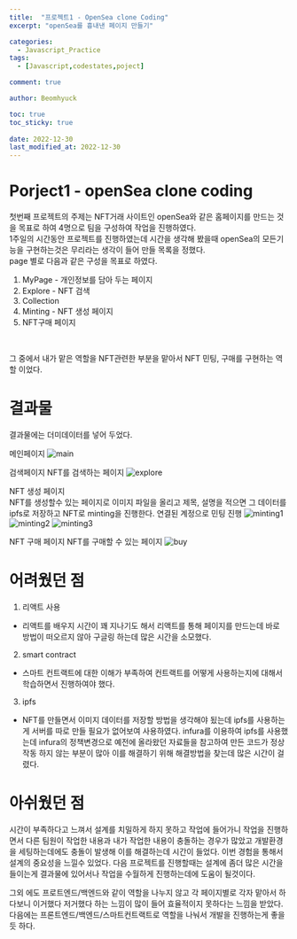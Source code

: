 ```yaml
---
title:  "프로젝트1 - OpenSea clone Coding"
excerpt: "openSea를 흉내낸 페이지 만들기"

categories:
  - Javascript_Practice
tags:
  - [Javascript,codestates,poject]

comment: true

author: Beomhyuck

toc: true
toc_sticky: true
 
date: 2022-12-30
last_modified_at: 2022-12-30
---
```


Porject1 - openSea clone coding
===

첫번째 프로젝트의 주제는 NFT거래 사이트인 openSea와 같은 홈페이지를 만드는 것을 목표로 하여 
4명으로 팀을 구성하여 작업을 진행하였다.  
1주일의 시간동안 프로젝트를 진행하였는데 시간을 생각해 봤을때 openSea의 모든기능을 구현하는것은 무리라는 생각이 들어 만들 목록을 정했다.  
page 별로 다음과 같은 구성을 목표로 하였다.

1. MyPage - 개인정보를 담아 두는 페이지
2. Explore - NFT 검색
3. Collection
4. Minting - NFT 생성 페이지
5. NFT구매 페이지

<br>

그 중에서 내가 맡은 역할을 NFT관련한 부분을 맡아서 NFT 민팅, 구매를 구현하는 역할 이었다.

결과물
===
결과물에는 더미데이터를 넣어 두었다.

메인페이지
![main](/img/Blog/2022-12-30-Project1/main_page.PNG)

검색페이지
NFT를 검색하는 페이지
![explore](/img/Blog/2022-12-30-Project1/explore_page.PNG)

NFT 생성 페이지   
NFT를 생성할수 있는 페이지로
이미지 파일을 올리고 제목, 설명을 적으면 그 데이터를 ipfs로 저장하고 NFT로 minting을 진행한다. 연결된 계정으로 민팅 진행
![minting1](/img/Blog/2022-12-30-Project1/minting_page.PNG)
![minting2](/img/Blog/2022-12-30-Project1/minting_page2.PNG)
![minting3](/img/Blog/2022-12-30-Project1/minting.PNG)

NFT 구매 페이지
NFT를 구매할 수 있는 페이지
![buy](/img/Blog/2022-12-30-Project1/buy_page.PNG)


어려웠던 점
===
1. 리액트 사용
- 리액트를 배우지 시간이 꽤 지나기도 해서 리액트를 통해 페이지를 만드는데 바로 방법이 떠오르지 않아 구글링 하는데 많은 시간을 소모했다.

2. smart contract
- 스마트 컨트랙트에 대한 이해가 부족하여 컨트랙트를 어떻게 사용하는지에 대해서 학습하면서 진행하여야 했다.

3. ipfs
- NFT를 만들면서 이미지 데이터를 저장할 방법을 생각해야 됬는데 ipfs를 사용하는게 서버를 따로 만들 필요가 없어보여 사용하였다.
infura를 이용하여 ipfs를 사용했는데 infura의 정책변경으로 예전에 올라왔던 자료들을 참고하여 만든 코드가 정상작동 하지 않는 부분이 많아 이를 해결하기 위해 해결방법을 찾는데 많은 시간이 걸렸다.


아쉬웠던 점
===
시간이 부족하다고 느껴서 설계를 치밀하게 하지 못하고 작업에 들어가니 작업을 진행하면서 다른 팀원이 작업한 내용과 내가 작업한 내용이 충돌하는 경우가 많았고 개발환경을 세팅하는데에도 충돌이 발생해 이를 해결하는데 시간이 들었다. 이번 경험을 통해서 설계의 중요성을 느낄수 있었다. 다음 프로젝트를 진행할때는 설계에 좀더 많은 시간을 들이는게 결과물에 있어서나 작업을 수월하게 진행하는데에 도움이 될것이다.

그외 에도 프로트엔드/백엔드와 같이 역할을 나누지 않고 각 페이지별로 각자 맡아서 하다보니 이거했다 저거했다 하는 느낌이 많이 들어 효율적이지 못하다는 느낌을 받았다. 다음에는 프론트엔드/백엔드/스마트컨트랙트로 역할을 나눠서 개발을 진행하는게 좋을듯 하다.